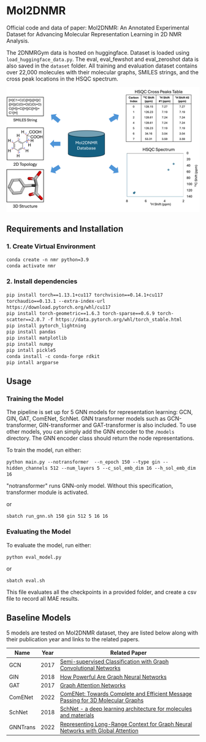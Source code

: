 # Mol2DNMR
Official code and data of paper: Mol2DNMR: An Annotated Experimental Dataset for Advancing Molecular Representation Learning in 2D NMR Analysis.

The 2DNMRGym data is hosted on huggingface. Dataset is loaded using ```load_huggingface_data.py```. The eval, eval_fewshot and eval_zeroshot data is also saved in the ```dataset``` folder. All training and evaluation dataset contains over 22,000 molecules with their molecular graphs, SMILES strings, and the cross peak locations in the HSQC spectrum. 

![Dataset Overview](figures/database.png)



## Requirements and Installation
### 1. Create Virtual Environment
```
conda create -n nmr python=3.9 
conda activate nmr
```

### 2. Install dependencies
```
pip install torch==1.13.1+cu117 torchvision==0.14.1+cu117 torchaudio==0.13.1 --extra-index-url https://download.pytorch.org/whl/cu117
pip install torch-geometric==1.6.3 torch-sparse==0.6.9 torch-scatter==2.0.7 -f https://data.pytorch.org/whl/torch_stable.html
pip install pytorch_lightning 
pip install pandas 
pip install matplotlib
pip install numpy
pip intall pickle5
conda install -c conda-forge rdkit
pip intall argparse
```
## Usage

### Training the Model
The pipeline is set up for 5 GNN models for representation learning: GCN, GIN, GAT, ComENet, SchNet. GNN transformer models such as GCN-transformer, GIN-transformer and GAT-transformer is also included. To use other models, you can simply add the GNN encoder to the `/models` directory. The GNN encoder class should return the node representations.

To train the model, run either: 
```
python main.py --notransformer  --n_epoch 150 --type gin --hidden_channels 512 --num_layers 5 --c_sol_emb_dim 16 --h_sol_emb_dim 16
```

"notransformer" runs GNN-only model. Without this specification, transformer module is activated.

or 
```
sbatch run_gnn.sh 150 gin 512 5 16 16
```

### Evaluating the Model 
To evaluate the model, run either: 
```
python eval_model.py 
```

or 
```
sbatch eval.sh
```
This file evaluates all the checkpoints in a provided folder, and create a csv file to record all MAE results. 

## Baseline Models
5 models are tested on Mol2DNMR dataset, they are listed below  along with their publication year and links to the related papers.

| Name      | Year | Related Paper                                         |
|-----------|------|-------------------------------------------------------|
| GCN       | 2017 | [Semi-supervised Classification with Graph Convolutional Networks](https://arxiv.org/pdf/1609.02907)        |
| GIN       | 2018 | [How Powerful Are Graph Neural Networks](https://arxiv.org/pdf/1810.00826)          |
| GAT       | 2017 | [Graph Attention Networks](https://arxiv.org/pdf/1710.10903)          |
| ComENet   | 2022 | [ComENet: Towards Complete and Efficient Message Passing for 3D Molecular Graphs](https://arxiv.org/pdf/2206.08515)          |
| SchNet    | 2018 | [SchNet - a deep learning architecture for molecules and materials](https://arxiv.org/pdf/1712.06113)          |
| GNNTrans  | 2022 | [Representing Long-Range Context for Graph Neural Networks with Global Attention](https://arxiv.org/abs/2201.08821) |


